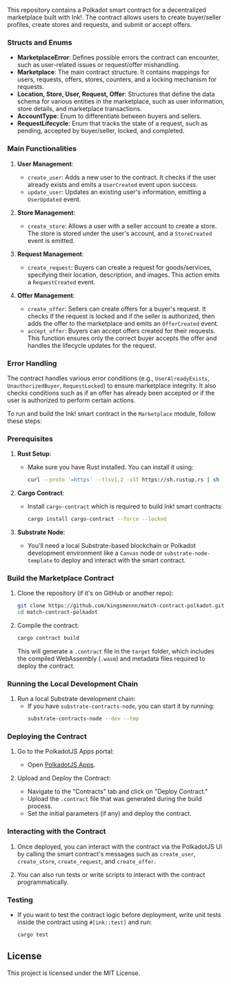 This repository contains a Polkadot smart contract for a decentralized marketplace built with Ink!. The contract allows users to create buyer/seller profiles, create stores and requests, and submit or accept offers.

### Structs and Enums

- **MarketplaceError**: Defines possible errors the contract can encounter, such as user-related issues or request/offer mishandling.
- **Marketplace**: The main contract structure. It contains mappings for users, requests, offers, stores, counters, and a locking mechanism for requests.
- **Location, Store, User, Request, Offer**: Structures that define the data schema for various entities in the marketplace, such as user information, store details, and marketplace transactions.
- **AccountType**: Enum to differentiate between buyers and sellers.
- **RequestLifecycle**: Enum that tracks the state of a request, such as pending, accepted by buyer/seller, locked, and completed.

### Main Functionalities

1. **User Management**:

   - `create_user`: Adds a new user to the contract. It checks if the user already exists and emits a `UserCreated` event upon success.
   - `update_user`: Updates an existing user's information, emitting a `UserUpdated` event.

2. **Store Management**:

   - `create_store`: Allows a user with a seller account to create a store. The store is stored under the user's account, and a `StoreCreated` event is emitted.

3. **Request Management**:

   - `create_request`: Buyers can create a request for goods/services, specifying their location, description, and images. This action emits a `RequestCreated` event.

4. **Offer Management**:
   - `create_offer`: Sellers can create offers for a buyer's request. It checks if the request is locked and if the seller is authorized, then adds the offer to the marketplace and emits an `OfferCreated` event.
   - `accept_offer`: Buyers can accept offers created for their requests. This function ensures only the correct buyer accepts the offer and handles the lifecycle updates for the request.

### Error Handling

The contract handles various error conditions (e.g., `UserAlreadyExists`, `UnauthorizedBuyer`, `RequestLocked`) to ensure marketplace integrity. It also checks conditions such as if an offer has already been accepted or if the user is authorized to perform certain actions.

To run and build the Ink! smart contract in the `Marketplace` module, follow these steps:

### Prerequisites

1. **Rust Setup**:

   - Make sure you have Rust installed. You can install it using:
     ```bash
     curl --proto '=https' --tlsv1.2 -sSf https://sh.rustup.rs | sh
     ```

2. **Cargo Contract**:

   - Install `cargo-contract` which is required to build Ink! smart contracts:
     ```bash
     cargo install cargo-contract --force --locked
     ```

3. **Substrate Node**:
   - You'll need a local Substrate-based blockchain or Polkadot development environment like a `Canvas` node or `substrate-node-template` to deploy and interact with the smart contract.

### Build the Marketplace Contract

1. Clone the repository (if it's on GitHub or another repo):

   ```bash
   git clone https://github.com/kingsmennn/match-contract-polkadot.git
   cd match-contract-polkadot
   ```

2. Compile the contract:

   ```bash
   cargo contract build
   ```

   This will generate a `.contract` file in the `target` folder, which includes the compiled WebAssembly (`.wasm`) and metadata files required to deploy the contract.

### Running the Local Development Chain

1. Run a local Substrate development chain:
   - If you have `substrate-contracts-node`, you can start it by running:
     ```bash
     substrate-contracts-node --dev --tmp
     ```

### Deploying the Contract

1. Go to the PolkadotJS Apps portal:

   - Open [PolkadotJS Apps](https://polkadot.js.org/apps/#/contracts).

2. Upload and Deploy the Contract:
   - Navigate to the "Contracts" tab and click on "Deploy Contract."
   - Upload the `.contract` file that was generated during the build process.
   - Set the initial parameters (if any) and deploy the contract.

### Interacting with the Contract

1. Once deployed, you can interact with the contract via the PolkadotJS UI by calling the smart contract's messages such as `create_user`, `create_store`, `create_request`, and `create_offer`.

2. You can also run tests or write scripts to interact with the contract programmatically.

### Testing

- If you want to test the contract logic before deployment, write unit tests inside the contract using `#[ink::test]` and run:
  ```bash
  cargo test
  ```

## License

This project is licensed under the MIT License.
